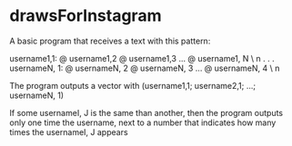 # drawsForInstagram

A basic program that receives a text with this pattern:


username1,1: @ username1,2 @ username1,3 ... @ username1, N \ n
.
.
.
usernameN, 1: @ usernameN, 2 @ usernameN, 3 ... @ usernameN, 4 \ n


The program outputs a vector with (username1,1; username2,1; ...; usernameN, 1)

If some usernameI, J is the same than another, then the program outputs only one time the username, next to a number that indicates how many times the usernameI, J appears

